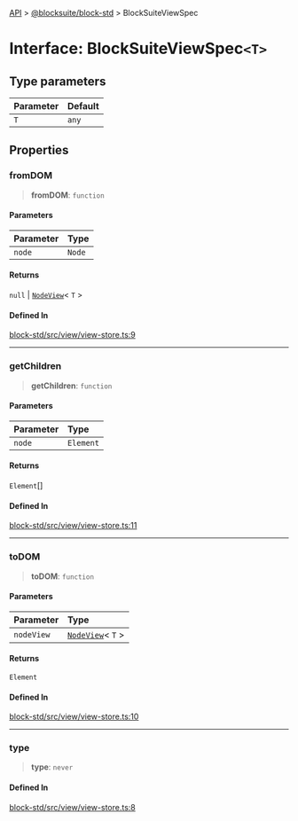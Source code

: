 [API](../../../index.md) > [@blocksuite/block-std](../index.md) > BlockSuiteViewSpec

# Interface: BlockSuiteViewSpec`<T>`

## Type parameters

| Parameter | Default |
| :------ | :------ |
| `T` | `any` |

## Properties

### fromDOM

> **fromDOM**: `function`

#### Parameters

| Parameter | Type |
| :------ | :------ |
| `node` | `Node` |

#### Returns

`null` \| [`NodeView`](../type-aliases/type-alias.NodeView.md)\< `T` \>

#### Defined In

[block-std/src/view/view-store.ts:9](https://github.com/Saul-Mirone/blocksuite/blob/f2324b82e/packages/block-std/src/view/view-store.ts#L9)

***

### getChildren

> **getChildren**: `function`

#### Parameters

| Parameter | Type |
| :------ | :------ |
| `node` | `Element` |

#### Returns

`Element`[]

#### Defined In

[block-std/src/view/view-store.ts:11](https://github.com/Saul-Mirone/blocksuite/blob/f2324b82e/packages/block-std/src/view/view-store.ts#L11)

***

### toDOM

> **toDOM**: `function`

#### Parameters

| Parameter | Type |
| :------ | :------ |
| `nodeView` | [`NodeView`](../type-aliases/type-alias.NodeView.md)\< `T` \> |

#### Returns

`Element`

#### Defined In

[block-std/src/view/view-store.ts:10](https://github.com/Saul-Mirone/blocksuite/blob/f2324b82e/packages/block-std/src/view/view-store.ts#L10)

***

### type

> **type**: `never`

#### Defined In

[block-std/src/view/view-store.ts:8](https://github.com/Saul-Mirone/blocksuite/blob/f2324b82e/packages/block-std/src/view/view-store.ts#L8)
